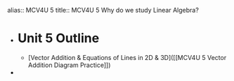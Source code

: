 alias:: MCV4U 5
title:: MCV4U 5 Why do we study Linear Algebra?

- # Unit 5 Outline
	- [Vector Addition & Equations of Lines in 2D & 3D]([[MCV4U 5 Vector Addition Diagram Practice]])
-